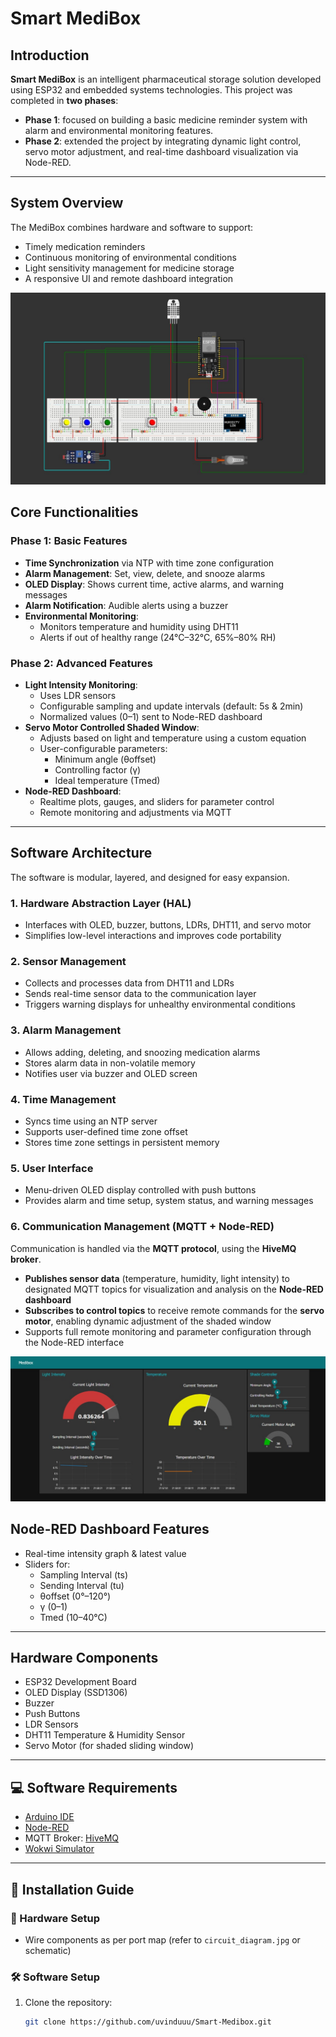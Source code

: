 #  Smart MediBox

## Introduction

**Smart MediBox** is an intelligent pharmaceutical storage solution developed using ESP32 and embedded systems technologies. This project was completed in **two phases**:

- **Phase 1**: focused on building a basic medicine reminder system with alarm and environmental monitoring features.
- **Phase 2**: extended the project by integrating dynamic light control, servo motor adjustment, and real-time dashboard visualization via Node-RED.

---

## System Overview

The MediBox combines hardware and software to support:

- Timely medication reminders
- Continuous monitoring of environmental conditions
- Light sensitivity management for medicine storage
- A responsive UI and remote dashboard integration

![Smart MediBox Phase 2](./Images/smart_medibox_phase_2.jpg)

## Core Functionalities

### Phase 1: Basic Features
- **Time Synchronization** via NTP with time zone configuration
- **Alarm Management**: Set, view, delete, and snooze alarms
- **OLED Display**: Shows current time, active alarms, and warning messages
- **Alarm Notification**: Audible alerts using a buzzer
- **Environmental Monitoring**:
  - Monitors temperature and humidity using DHT11
  - Alerts if out of healthy range (24°C–32°C, 65%–80% RH)

### Phase 2: Advanced Features 
- **Light Intensity Monitoring**:
  - Uses LDR sensors
  - Configurable sampling and update intervals (default: 5s & 2min)
  - Normalized values (0–1) sent to Node-RED dashboard
- **Servo Motor Controlled Shaded Window**:
  - Adjusts based on light and temperature using a custom equation
  - User-configurable parameters:  
    - Minimum angle (θoffset)  
    - Controlling factor (γ)  
    - Ideal temperature (Tmed)
- **Node-RED Dashboard**:
  - Realtime plots, gauges, and sliders for parameter control
  - Remote monitoring and adjustments via MQTT

---

## Software Architecture

The software is modular, layered, and designed for easy expansion.

### 1. Hardware Abstraction Layer (HAL)
- Interfaces with OLED, buzzer, buttons, LDRs, DHT11, and servo motor
- Simplifies low-level interactions and improves code portability

### 2. Sensor Management
- Collects and processes data from DHT11 and LDRs
- Sends real-time sensor data to the communication layer
- Triggers warning displays for unhealthy environmental conditions

### 3. Alarm Management
- Allows adding, deleting, and snoozing medication alarms
- Stores alarm data in non-volatile memory
- Notifies user via buzzer and OLED screen

### 4. Time Management
- Syncs time using an NTP server
- Supports user-defined time zone offset
- Stores time zone settings in persistent memory

### 5. User Interface
- Menu-driven OLED display controlled with push buttons
- Provides alarm and time setup, system status, and warning messages

### 6. Communication Management (MQTT + Node-RED)

Communication is handled via the **MQTT protocol**, using the **HiveMQ broker**.

- **Publishes sensor data** (temperature, humidity, light intensity) to designated MQTT topics for visualization and analysis on the **Node-RED dashboard**
- **Subscribes to control topics** to receive remote commands for the **servo motor**, enabling dynamic adjustment of the shaded window
- Supports full remote monitoring and parameter configuration through the Node-RED interface


![Smart MediBox Phase 2](./Images/node_red_dashboard.jpg)

##  Node-RED Dashboard Features

- Real-time intensity graph & latest value
- Sliders for:
  - Sampling Interval (ts)
  - Sending Interval (tu)
  - θoffset (0°–120°)
  - γ (0–1)
  - Tmed (10–40°C)

---

## Hardware Components

- ESP32 Development Board
- OLED Display (SSD1306)
- Buzzer
- Push Buttons
- LDR Sensors
- DHT11 Temperature & Humidity Sensor
- Servo Motor (for shaded sliding window)

---

## 💻 Software Requirements

- [Arduino IDE](https://www.arduino.cc/en/software)
- [Node-RED](https://nodered.org/)
- MQTT Broker: [HiveMQ](https://www.hivemq.com/)
- [Wokwi Simulator](https://wokwi.com/)


---

## 🚀 Installation Guide

### 🔧 Hardware Setup
- Wire components as per port map (refer to `circuit_diagram.jpg` or schematic)

### 🛠️ Software Setup

1. Clone the repository:
   ```bash
   git clone https://github.com/uvinduuu/Smart-Medibox.git
